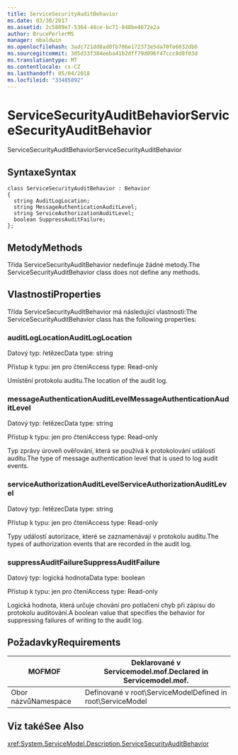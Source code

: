 ```yaml
---
title: ServiceSecurityAuditBehavior
ms.date: 03/30/2017
ms.assetid: 2c5809e7-5364-44ce-bc71-848be4672e2a
author: BrucePerlerMS
manager: mbaldwin
ms.openlocfilehash: 3adc721dd8ad0fb706e172373e5da70fe6032db6
ms.sourcegitcommit: 3d5d33f384eeba41b2dff79d096f47ccc8d8f03d
ms.translationtype: MT
ms.contentlocale: cs-CZ
ms.lasthandoff: 05/04/2018
ms.locfileid: "33485892"
---
```

# <a name="servicesecurityauditbehavior"></a><span data-ttu-id="7eb29-102">ServiceSecurityAuditBehavior</span><span class="sxs-lookup"><span data-stu-id="7eb29-102">ServiceSecurityAuditBehavior</span></span>
<span data-ttu-id="7eb29-103">ServiceSecurityAuditBehavior</span><span class="sxs-lookup"><span data-stu-id="7eb29-103">ServiceSecurityAuditBehavior</span></span>  
  
## <a name="syntax"></a><span data-ttu-id="7eb29-104">Syntaxe</span><span class="sxs-lookup"><span data-stu-id="7eb29-104">Syntax</span></span>  
  
```  
class ServiceSecurityAuditBehavior : Behavior  
{  
  string AuditLogLocation;  
  string MessageAuthenticationAuditLevel;  
  string ServiceAuthorizationAuditLevel;  
  boolean SuppressAuditFailure;  
};  
```  
  
## <a name="methods"></a><span data-ttu-id="7eb29-105">Metody</span><span class="sxs-lookup"><span data-stu-id="7eb29-105">Methods</span></span>  
 <span data-ttu-id="7eb29-106">Třída ServiceSecurityAuditBehavior nedefinuje žádné metody.</span><span class="sxs-lookup"><span data-stu-id="7eb29-106">The ServiceSecurityAuditBehavior class does not define any methods.</span></span>  
  
## <a name="properties"></a><span data-ttu-id="7eb29-107">Vlastnosti</span><span class="sxs-lookup"><span data-stu-id="7eb29-107">Properties</span></span>  
 <span data-ttu-id="7eb29-108">Třída ServiceSecurityAuditBehavior má následující vlastnosti:</span><span class="sxs-lookup"><span data-stu-id="7eb29-108">The ServiceSecurityAuditBehavior class has the following properties:</span></span>  
  
### <a name="auditloglocation"></a><span data-ttu-id="7eb29-109">auditLogLocation</span><span class="sxs-lookup"><span data-stu-id="7eb29-109">AuditLogLocation</span></span>  
 <span data-ttu-id="7eb29-110">Datový typ: řetězec</span><span class="sxs-lookup"><span data-stu-id="7eb29-110">Data type: string</span></span>  
  
 <span data-ttu-id="7eb29-111">Přístup k typu: jen pro čtení</span><span class="sxs-lookup"><span data-stu-id="7eb29-111">Access type: Read-only</span></span>  
  
 <span data-ttu-id="7eb29-112">Umístění protokolu auditu.</span><span class="sxs-lookup"><span data-stu-id="7eb29-112">The location of the audit log.</span></span>  
  
### <a name="messageauthenticationauditlevel"></a><span data-ttu-id="7eb29-113">messageAuthenticationAuditLevel</span><span class="sxs-lookup"><span data-stu-id="7eb29-113">MessageAuthenticationAuditLevel</span></span>  
 <span data-ttu-id="7eb29-114">Datový typ: řetězec</span><span class="sxs-lookup"><span data-stu-id="7eb29-114">Data type: string</span></span>  
  
 <span data-ttu-id="7eb29-115">Přístup k typu: jen pro čtení</span><span class="sxs-lookup"><span data-stu-id="7eb29-115">Access type: Read-only</span></span>  
  
 <span data-ttu-id="7eb29-116">Typ zprávy úroveň ověřování, která se používá k protokolování událostí auditu.</span><span class="sxs-lookup"><span data-stu-id="7eb29-116">The type of message authentication level that is used to log audit events.</span></span>  
  
### <a name="serviceauthorizationauditlevel"></a><span data-ttu-id="7eb29-117">serviceAuthorizationAuditLevel</span><span class="sxs-lookup"><span data-stu-id="7eb29-117">ServiceAuthorizationAuditLevel</span></span>  
 <span data-ttu-id="7eb29-118">Datový typ: řetězec</span><span class="sxs-lookup"><span data-stu-id="7eb29-118">Data type: string</span></span>  
  
 <span data-ttu-id="7eb29-119">Přístup k typu: jen pro čtení</span><span class="sxs-lookup"><span data-stu-id="7eb29-119">Access type: Read-only</span></span>  
  
 <span data-ttu-id="7eb29-120">Typy událostí autorizace, které se zaznamenávají v protokolu auditu.</span><span class="sxs-lookup"><span data-stu-id="7eb29-120">The types of authorization events that are recorded in the audit log.</span></span>  
  
### <a name="suppressauditfailure"></a><span data-ttu-id="7eb29-121">suppressAuditFailure</span><span class="sxs-lookup"><span data-stu-id="7eb29-121">SuppressAuditFailure</span></span>  
 <span data-ttu-id="7eb29-122">Datový typ: logická hodnota</span><span class="sxs-lookup"><span data-stu-id="7eb29-122">Data type: boolean</span></span>  
  
 <span data-ttu-id="7eb29-123">Přístup k typu: jen pro čtení</span><span class="sxs-lookup"><span data-stu-id="7eb29-123">Access type: Read-only</span></span>  
  
 <span data-ttu-id="7eb29-124">Logická hodnota, která určuje chování pro potlačení chyb při zápisu do protokolu auditování.</span><span class="sxs-lookup"><span data-stu-id="7eb29-124">A boolean value that specifies the behavior for suppressing failures of writing to the audit log.</span></span>  
  
## <a name="requirements"></a><span data-ttu-id="7eb29-125">Požadavky</span><span class="sxs-lookup"><span data-stu-id="7eb29-125">Requirements</span></span>  
  
|<span data-ttu-id="7eb29-126">MOF</span><span class="sxs-lookup"><span data-stu-id="7eb29-126">MOF</span></span>|<span data-ttu-id="7eb29-127">Deklarované v Servicemodel.mof.</span><span class="sxs-lookup"><span data-stu-id="7eb29-127">Declared in Servicemodel.mof.</span></span>|  
|---------|-----------------------------------|  
|<span data-ttu-id="7eb29-128">Obor názvů</span><span class="sxs-lookup"><span data-stu-id="7eb29-128">Namespace</span></span>|<span data-ttu-id="7eb29-129">Definované v root\ServiceModel</span><span class="sxs-lookup"><span data-stu-id="7eb29-129">Defined in root\ServiceModel</span></span>|  
  
## <a name="see-also"></a><span data-ttu-id="7eb29-130">Viz také</span><span class="sxs-lookup"><span data-stu-id="7eb29-130">See Also</span></span>  
 <xref:System.ServiceModel.Description.ServiceSecurityAuditBehavior>
